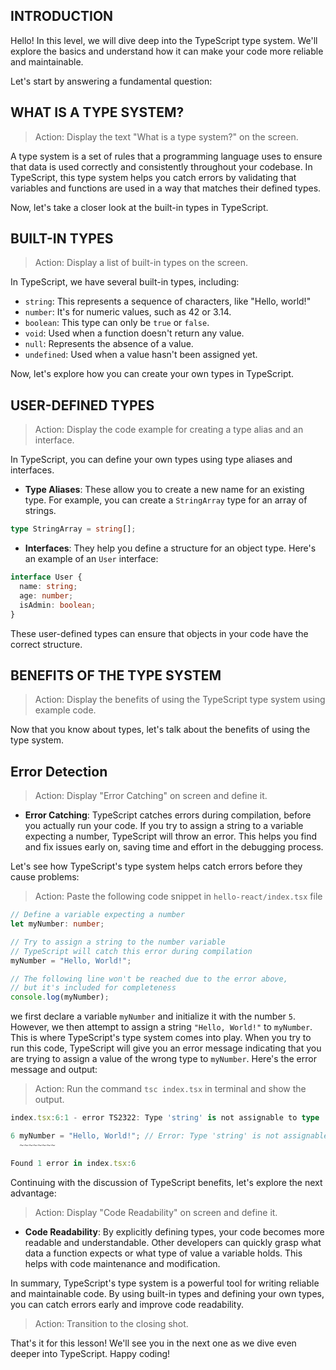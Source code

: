 ## INTRODUCTION

Hello! In this level, we will dive deep into the TypeScript type system. We'll explore the basics and understand how it can make your code more reliable and maintainable.

Let's start by answering a fundamental question:

## WHAT IS A TYPE SYSTEM?

> Action: Display the text "What is a type system?" on the screen.

A type system is a set of rules that a programming language uses to ensure that data is used correctly and consistently throughout your codebase. In TypeScript, this type system helps you catch errors by validating that variables and functions are used in a way that matches their defined types.

Now, let's take a closer look at the built-in types in TypeScript.

## BUILT-IN TYPES

> Action: Display a list of built-in types on the screen.

In TypeScript, we have several built-in types, including:

- `string`: This represents a sequence of characters, like "Hello, world!"
- `number`: It's for numeric values, such as 42 or 3.14.
- `boolean`: This type can only be `true` or `false`.
- `void`: Used when a function doesn't return any value.
- `null`: Represents the absence of a value.
- `undefined`: Used when a value hasn't been assigned yet.

Now, let's explore how you can create your own types in TypeScript.

## USER-DEFINED TYPES

> Action: Display the code example for creating a type alias and an interface.

In TypeScript, you can define your own types using type aliases and interfaces.

- **Type Aliases**: These allow you to create a new name for an existing type. For example, you can create a `StringArray` type for an array of strings.

```typescript
type StringArray = string[];
```

- **Interfaces**: They help you define a structure for an object type. Here's an example of an `User` interface:

```typescript
interface User {
  name: string;
  age: number;
  isAdmin: boolean;
}
```

These user-defined types can ensure that objects in your code have the correct structure.

## BENEFITS OF THE TYPE SYSTEM

> Action: Display the benefits of using the TypeScript type system using example code.

Now that you know about types, let's talk about the benefits of using the type system.

## Error Detection

> Action: Display "Error Catching" on screen and define it.

- **Error Catching**: TypeScript catches errors during compilation, before you actually run your code. If you try to assign a string to a variable expecting a number, TypeScript will throw an error. This helps you find and fix issues early on, saving time and effort in the debugging process.

Let's see how TypeScript's type system helps catch errors before they cause problems:

> Action: Paste the following code snippet in `hello-react/index.tsx` file

```typescript
// Define a variable expecting a number
let myNumber: number;

// Try to assign a string to the number variable
// TypeScript will catch this error during compilation
myNumber = "Hello, World!";

// The following line won't be reached due to the error above,
// but it's included for completeness
console.log(myNumber);
```

we first declare a variable `myNumber` and initialize it with the number `5`. However, we then attempt to assign a string `"Hello, World!"` to `myNumber`. This is where TypeScript's type system comes into play.
When you try to run this code, TypeScript will give you an error message indicating that you are trying to assign a value of the wrong type to `myNumber`. Here's the error message and output:

> Action: Run the command `tsc index.tsx` in terminal and show the output.

```typescript
index.tsx:6:1 - error TS2322: Type 'string' is not assignable to type 'number'.

6 myNumber = "Hello, World!"; // Error: Type 'string' is not assignable to type 'number'
  ~~~~~~~~

Found 1 error in index.tsx:6
```

Continuing with the discussion of TypeScript benefits, let's explore the next advantage:

> Action: Display "Code Readability" on screen and define it.

- **Code Readability**: By explicitly defining types, your code becomes more readable and understandable. Other developers can quickly grasp what data a function expects or what type of value a variable holds. This helps with code maintenance and modification.

In summary, TypeScript's type system is a powerful tool for writing reliable and maintainable code. By using built-in types and defining your own types, you can catch errors early and improve code readability.

> Action: Transition to the closing shot.

That's it for this lesson! We'll see you in the next one as we dive even deeper into TypeScript. Happy coding!
